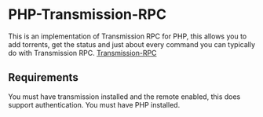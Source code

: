 PHP-Transmission-RPC
========

This is an implementation of Transmission RPC for PHP, this allows you to add torrents, get the status and just about every command you can typically do with Transmission RPC.
[Transmission-RPC](https://github.com/transmission/transmission/blob/main/docs/rpc-spec.md)

Requirements
-----
You must have transmission installed and the remote enabled, this does support authentication.
You must have PHP installed.
